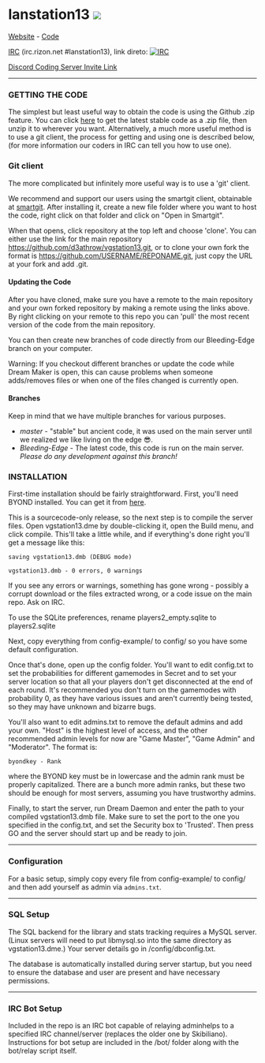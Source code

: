 # lanstation13 ![](https://travis-ci.org/mph55/lanstation13.svg?branch=master)

[Website](https://lanstation.miraheze.org/wiki/Pá1gina_principal) - [Code](https://github.com/d3athrow/vgstation13)

[IRC](irc://irc.rizon.net/lanstation13) (irc.rizon.net #lanstation13), link direto:  [![IRC](https://kiwiirc.com/buttons/irc.rizon.net/lanstation13.png)](https://kiwiirc.com/client/irc.rizon.net/?nick=Newcomer|?&theme=basic#lanstation13)

[Discord Coding Server Invite Link](https://discord.gg/afVXAyq)

---

### GETTING THE CODE
The simplest but least useful way to obtain the code is using the Github .zip feature. You can click [here](https://gitlab.com/vgstation/vgstation/repository/archive.zip?ref=Bleeding-Edge) to get the latest stable code as a .zip file, then unzip it to wherever you want. Alternatively, a much more useful method is to use a git client, the process for getting and using one is described below, (for more information our coders in IRC can tell you how to use one).

### Git client

The more complicated but infinitely more useful way is to use a 'git' client.  

We recommend and support our users using the smartgit client, obtainable at [smartgit](http://www.syntevo.com/smartgit/). After installing it, create a new file folder where you want to host the code, right click on that folder and click on "Open in Smartgit".  

When that opens, click repository at the top left and choose 'clone'. You can either use the link for the main repository https://github.com/d3athrow/vgstation13.git, or to clone your own fork the format is https://github.com/USERNAME/REPONAME.git, just copy the URL at your fork and add .git.

#### Updating the Code

After you have cloned, make sure you have a remote to the main repository and your own forked repository by making a remote using the links above. By right clicking on your remote to this repo you can 'pull' the most recent version of the code from the main repository.

You can then create new branches of code directly from our Bleeding-Edge branch on your computer.

Warning: If you checkout different branches or update the code while Dream Maker is open, this can cause problems when someone adds/removes files or when one of the files changed is currently open.

#### Branches

Keep in mind that we have multiple branches for various purposes.

* *master* - "stable" but ancient code, it was used on the main server until we realized we like living on the edge  :sunglasses:.
* *Bleeding-Edge* - The latest code, this code is run on the main server.  _Please do any development against this branch!_

### INSTALLATION

First-time installation should be fairly straightforward.  First, you'll need BYOND installed.  You can get it from [here](http://www.byond.com/).

This is a sourcecode-only release, so the next step is to compile the server files.  Open vgstation13.dme by double-clicking it, open the Build menu, and click compile.  This'll take a little while, and if everything's done right you'll get a message like this:

    saving vgstation13.dmb (DEBUG mode)

    vgstation13.dmb - 0 errors, 0 warnings

If you see any errors or warnings, something has gone wrong - possibly a corrupt download or the files extracted wrong, or a code issue on the main repo.  Ask on IRC.

To use the SQLite preferences, rename players2_empty.sqlite to players2.sqlite

Next, copy everything from config-example/ to config/ so you have some default configuration.

Once that's done, open up the config folder.  You'll want to edit config.txt to set the probabilities for different gamemodes in Secret and to set your server location so that all your players don't get disconnected at the end of each round.  It's recommended you don't turn on the gamemodes with probability 0, as they have various issues and aren't currently being tested, so they may have unknown and bizarre bugs.

You'll also want to edit admins.txt to remove the default admins and add your own.  "Host" is the highest level of access, and the other recommended admin levels for now are "Game Master", "Game Admin" and "Moderator".  The format is:

    byondkey - Rank

where the BYOND key must be in lowercase and the admin rank must be properly capitalized.  There are a bunch more admin ranks, but these two should be enough for most servers, assuming you have trustworthy admins.

Finally, to start the server, run Dream Daemon and enter the path to your compiled vgstation13.dmb file.  Make sure to set the port to the one you  specified in the config.txt, and set the Security box to 'Trusted'.  Then press GO and the server should start up and be ready to join.

---

### Configuration

For a basic setup, simply copy every file from config-example/ to config/ and then add yourself as admin via `admins.txt`.

---

### SQL Setup

The SQL backend for the library and stats tracking requires a MySQL server.  (Linux servers will need to put libmysql.so into the same directory as vgstation13.dme.)  Your server details go in /config/dbconfig.txt.

The database is automatically installed during server startup, but you need to ensure the database and user are present and have necessary permissions.

---

### IRC Bot Setup

Included in the repo is an IRC bot capable of relaying adminhelps to a specified IRC channel/server (replaces the older one by Skibiliano).  Instructions for bot setup are included in the /bot/ folder along with the bot/relay script itself.
